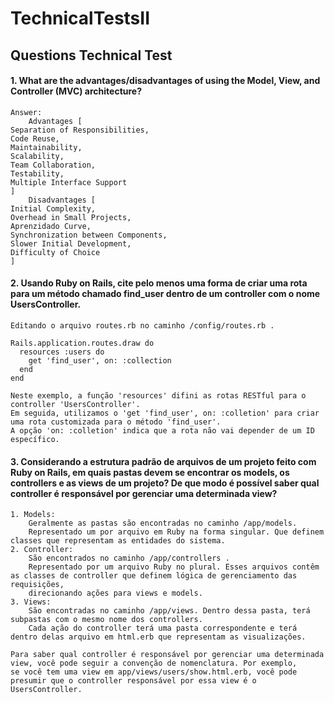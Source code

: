 # TechnicalTestsII

## Questions Technical Test

#### 1. What are the advantages/disadvantages of using the Model, View, and Controller (MVC) architecture?

    Answer:  
        Advantages [
    Separation of Responsibilities, 
    Code Reuse, 
    Maintainability,
    Scalability,
    Team Collaboration,
    Testability,
    Multiple Interface Support
    ] 
        Disadvantages [
    Initial Complexity, 
    Overhead in Small Projects,
    Aprenzidado Curve,
    Synchronization between Components,
    Slower Initial Development,
    Difficulty of Choice
    ]

#### 2. Usando Ruby on Rails, cite pelo menos uma forma de criar uma rota para um método chamado find_user dentro de um controller com o nome UsersController.
    Editando o arquivo routes.rb no caminho /config/routes.rb .
    
    Rails.application.routes.draw do
      resources :users do
        get 'find_user', on: :collection
      end
    end
    
    Neste exemplo, a função 'resources' difini as rotas RESTful para o controller 'UsersController'.
    Em seguida, utilizamos o 'get 'find_user', on: :colletion' para criar uma rota customizada para o método 'find_user'.
    A opção 'on: :colletion' indica que a rota não vai depender de um ID específico.

#### 3. Considerando a estrutura padrão de arquivos de um projeto feito com Ruby on Rails, em quais pastas devem se encontrar os models, os controllers e as views de um projeto? De que modo é possível saber qual controller é responsável por gerenciar uma determinada view?
    1. Models:
        Geralmente as pastas são encontradas no caminho /app/models.
        Representado um por arquivo em Ruby na forma singular. Que definem classes que representam as entidades do sistema.
    2. Controller:
        São encontrados no caminho /app/controllers .
        Representado por um arquivo Ruby no plural. Esses arquivos contêm as classes de controller que definem lógica de gerenciamento das requisições,
        direcionando ações para views e models.
    3. Views:
        São encontradas no caminho /app/views. Dentro dessa pasta, terá subpastas com o mesmo nome dos controllers.
        Cada ação do controller terá uma pasta correspondente e terá dentro delas arquivo em html.erb que representam as visualizações.

    Para saber qual controller é responsável por gerenciar uma determinada view, você pode seguir a convenção de nomenclatura. Por exemplo,
    se você tem uma view em app/views/users/show.html.erb, você pode presumir que o controller responsável por essa view é o UsersController.